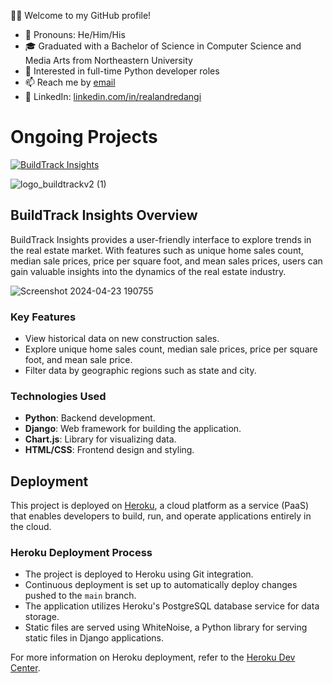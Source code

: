👋😊 Welcome to my GitHub profile!

* 👫 Pronouns: He/Him/His
* 🎓 Graduated with a Bachelor of Science in Computer Science and Media Arts from Northeastern University
* 👀 Interested in full-time Python developer roles
* 📫 Reach me by [email](mailto:changooman@gmail.com)
* 🔗 LinkedIn: [linkedin.com/in/realandredangi](https://www.linkedin.com/in/realandredangi/)

# Ongoing Projects

[![BuildTrack Insights](https://img.shields.io/badge/BuildTrack%20Insights-Visit%20Website-blue)](https://buildtrack-insights-c333e3d233fd.herokuapp.com/)


![logo_buildtrackv2 (1)](https://github.com/changooman/changooman/assets/22184390/a4160a36-22b4-47fb-bc36-63eaaa49a6c8)

## BuildTrack Insights Overview

BuildTrack Insights provides a user-friendly interface to explore trends in the real estate market. With features such as unique home sales count, median sale prices, price per square foot, and mean sales prices, users can gain valuable insights into the dynamics of the real estate industry.

![Screenshot 2024-04-23 190755](https://github.com/changooman/changooman/assets/22184390/09cdeec6-255d-4291-bebe-4fddba346947)

### Key Features

- View historical data on new construction sales.
- Explore unique home sales count, median sale prices, price per square foot, and mean sale price.
- Filter data by geographic regions such as state and city.

### Technologies Used

- **Python**: Backend development.
- **Django**: Web framework for building the application.
- **Chart.js**: Library for visualizing data.
- **HTML/CSS**: Frontend design and styling.

## Deployment

This project is deployed on [Heroku](https://www.heroku.com/), a cloud platform as a service (PaaS) that enables developers to build, run, and operate applications entirely in the cloud.

### Heroku Deployment Process

- The project is deployed to Heroku using Git integration.
- Continuous deployment is set up to automatically deploy changes pushed to the `main` branch.
- The application utilizes Heroku's PostgreSQL database service for data storage.
- Static files are served using WhiteNoise, a Python library for serving static files in Django applications.

For more information on Heroku deployment, refer to the [Heroku Dev Center](https://devcenter.heroku.com/).
